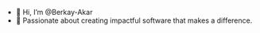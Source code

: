 - 👋 Hi, I’m @Berkay-Akar
- :microscope: Passionate about creating impactful software that makes a difference.

<!---
Berkay-Akar/Berkay-Akar is a ✨ special ✨ repository because its `README.md` (this file) appears on your GitHub profile.
You can click the Preview link to take a look at your changes.
--->

